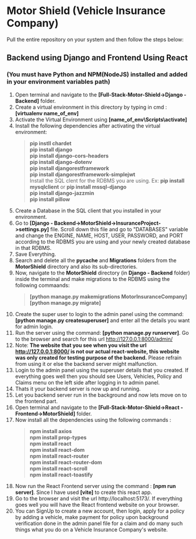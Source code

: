 # Motor Shield (Vehicle Insurance Company)
Pull the entire repository on your system and then follow the steps below:
## Backend using Django and Frontend Using React
### (You must have **Python** and **NPM(NodeJS)** installed and added in your environment variables path)
1. Open terminal and navigate to the **[Full-Stack-Motor-Shield->Django - Backend]** folder.
2. Create a virtual environment in this directory by typing in cmd : **[virtualenv name_of_env]**
3. Activate the Virtual Environment using **[name_of_env\Scripts\activate]**
4. Install the following dependencies after activating the virtual environment:
   > **pip instll chardet**   
   > **pip install django**   
   > **pip install django-cors-headers**   
   > **pip install django-dotenv**   
   > **pip install djangorestframework**   
   > **pip install djangorestframework-simplejwt**   
   > Install the SQL clent for the RDBMS you are using. Ex: **pip install mysqlclient** or **pip install mssql-django**   
   > **pip install django-jazzmin**   
   > **pip install pillow**
5. Create a Database in the SQL client that you installed in your environment.
6. Go to **[Django - Backend->MotorShield->InsuranceProject->settings.py]** file. Scroll down this file and go to "DATABASES" variable and change the ENGINE, NAME, HOST, USER, PASSWORD, and PORT according to the RDBMS you are using and your newly created database in that RDBMS.
7. Save Everything.
8. Search and delete all the **pycache** and **Migrations** folders from the **MotorShield** directory and also its sub-directories.
9. Now, navigate to the **MotorShield** directory (in **Django - Backend** folder) inside the terminal and make migrations to the RDBMS using the following commaands:
    > **[python manage.py makemigrations MotorInsuranceCompany]**   
    > **[python manage.py migrate]**   
10. Create the super user to login to the admin panel using the command: **[python manage.py createsuperuser]** and enter all the details you want for admin login.
11. Run the server using the command: **[python manage.py runserver]**. Go to the browser and search for this url http://127.0.0.1:8000/admin/
12. Note: **The website that you see when you visit the url http://127.0.0.1:8000/ is not our actual react-website, this website was only created for testing purpose of the backend.** Please refrain from using it or else the backend server might malfunction.
13. Login to the admin panel using the superuser details that you created. If everything goes well then you should see Users, Vehicles, Policy and Claims menu on the left side after logging in to admin panel.
14. Thats it your backend server is now up and running.
15. Let you backend server run in the background and now lets move on to the frontend part.
16. Open terminal and navigate to the **[Full-Stack-Motor-Shield->React  - Frontend->MotorShield]** folder.
17. Now install all the dependencies using the following commands :
    > **npm install axios**   
    > **npm install prop-types**   
    > **npm install react**    
    > **npm install react-dom**   
    > **npm install react-router**   
    > **npm install react-router-dom**   
    > **npm install react-scroll**   
    > **npm install react-toastify**   
18. Now run the React Frontend server using the command : **[npm run server]**. Since I have used **[vite]** to create this react app.
19. Go to the browser and visit the url http://localhost:5173/. If everything goes well you will have the React frontend website on your browser.
20. You can SignUp to create a new account, then login, apply for a policy by adding a vehicle, make payment for policy upon background verification done in the admin panel file for a claim and do many such things what you do on a Vehicle Insurance Company's website.
